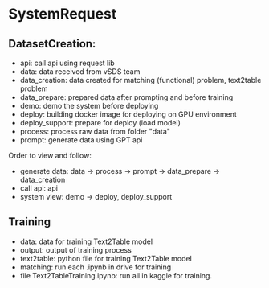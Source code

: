  # SystemRequest

 ## DatasetCreation:
 * api: call api using request lib
 * data: data received from vSDS team
 * data_creation: data created for matching (functional) problem, text2table problem
 * data_prepare: prepared data after prompting and before training
 * demo: demo the system before deploying
 * deploy: building docker image for deploying on GPU environment
 * deploy_support: prepare for deploy (load model)
 * process: process raw data from folder "data"
 * prompt: generate data using GPT api

 Order to view and follow: 
 * generate data: data -> process -> prompt -> data_prepare -> data_creation
 * call api: api
 * system view: demo -> deploy, deploy_support

 ## Training
 * data: data for training Text2Table model
 * output: output of training process
 * text2table: python file for training Text2Table model
 * matching: run each .ipynb in drive for training 
 * file Text2TableTraining.ipynb: run all in kaggle for training.


